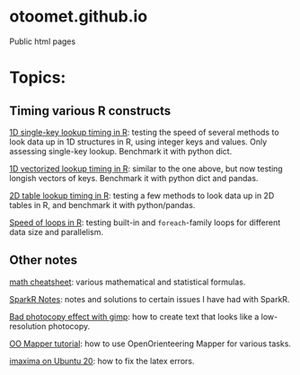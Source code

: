 # otoomet.github.io

Public html pages

# Topics:

## Timing various R constructs

[1D single-key lookup timing in R](simple_lookup_R.html): testing the
speed of several methods to look data up in 1D structures in R, using
integer keys and values.  Only assessing single-key lookup.  Benchmark
it with python dict.

[1D vectorized lookup timing in R](vectorized_lookup.html): similar
to the one above, but now testing longish vectors of keys.  Benchmark it
with python dict and pandas.

[2D table lookup timing in R](table_lookup_in_R.html): testing a few
methods to look data up in 2D tables in R, and benchmark it with
python/pandas.

[Speed of loops in R](timing-loops.html): testing built-in and
`foreach`-family loops for different data size and parallelism.


## Other notes

[math cheatsheet](math_cheatsheet/math_cheatsheet.pdf): various
mathematical and statistical formulas.

[SparkR Notes](sparkr_notes.html): notes and solutions to certain
issues I have had with SparkR.

[Bad photocopy effect with gimp](photocopy-effect-with-gimp.html): how
to create text that looks like a low-resolution photocopy.

[OO Mapper tutorial](https://otoomet.bitbucket.io/oomapper-tutorial.html):
how to use OpenOrienteering Mapper for various tasks.

[imaxima on Ubuntu 20](https://otoomet.github.io/imaxima-ubuntu20):
how to fix the latex errors.
